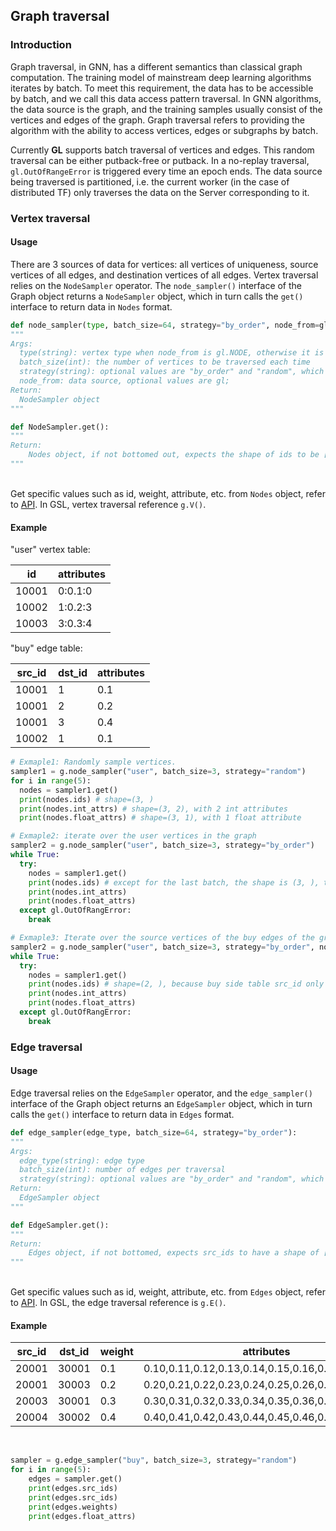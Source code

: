 ## Graph traversal

### Introduction
Graph traversal, in GNN, has a different semantics than classical graph computation. The training model of mainstream deep learning algorithms iterates by batch. To meet this requirement, the data has to be accessible by batch, and we call this data access pattern traversal. In GNN algorithms, the data source is the graph, and the training samples usually consist of the vertices and edges of the graph. Graph traversal refers to providing the algorithm with the ability to access vertices, edges or subgraphs by batch.

Currently **GL** supports batch traversal of vertices and edges. This random traversal can be either putback-free or putback. In a no-replay traversal, `gl.OutOfRangeError` is triggered every time an epoch ends. The data source being traversed is partitioned, i.e. the current worker (in the case of distributed TF) only traverses the data on the Server corresponding to it.

### Vertex traversal

#### Usage
There are 3 sources of data for vertices: all vertices of uniqueness, source vertices of all edges, and destination vertices of all edges. Vertex traversal relies on the `NodeSampler` operator. The `node_sampler()` interface of the Graph object returns a `NodeSampler` object, which in turn calls the `get()` interface to return data in `Nodes` format.

```python
def node_sampler(type, batch_size=64, strategy="by_order", node_from=gl.NODE):
"""
Args:
  type(string): vertex type when node_from is gl.NODE, otherwise it is edge type;
  batch_size(int): the number of vertices to be traversed each time
  strategy(string): optional values are "by_order" and "random", which means ordered traversal and random traversal. When use "by_order", if the bottom is less than batch_size, the actual number will be returned, if the actual number is 0, gl.OutOfRangeError will be triggered.
  node_from: data source, optional values are gl;
Return:
  NodeSampler object
"""
```


```python
def NodeSampler.get():
"""
Return:
    Nodes object, if not bottomed out, expects the shape of ids to be [batch_size]
"""
```

<br />Get specific values such as id, weight, attribute, etc. from `Nodes` object, refer to [API](graph_query_en.md). In GSL, vertex traversal reference `g.V()`. <br />

#### Example

"user" vertex table:<br />

| id | attributes |
| --- | --- | 
| 10001 | 0:0.1:0 |
| 10002 | 1:0.2:3 |
| 10003 | 3:0.3:4 |


"buy" edge table:<br />

| src_id | dst_id | attributes |
| --- | --- | --- |
| 10001 | 1 | 0.1 |
| 10001 | 2 | 0.2 |
| 10001 | 3 | 0.4 |
| 10002 | 1 | 0.1 |


```python
# Exmaple1: Randomly sample vertices.
sampler1 = g.node_sampler("user", batch_size=3, strategy="random")
for i in range(5):
  nodes = sampler1.get()
  print(nodes.ids) # shape=(3, )
  print(nodes.int_attrs) # shape=(3, 2), with 2 int attributes
  print(nodes.float_attrs) # shape=(3, 1), with 1 float attribute

# Exmaple2: iterate over the user vertices in the graph
sampler2 = g.node_sampler("user", batch_size=3, strategy="by_order")
while True:
  try:
    nodes = sampler1.get()
    print(nodes.ids) # except for the last batch, the shape is (3, ), the shape of the last batch is the number of remaining ids
    print(nodes.int_attrs)
    print(nodes.float_attrs)
  except gl.OutOfRangError:
    break

# Exmaple3: Iterate over the source vertices of the buy edges of the graph, i.e. the user vertices, for the unique
sampler2 = g.node_sampler("user", batch_size=3, strategy="by_order", node_from=gl.EDGE_SRC)
while True:
  try:
    nodes = sampler1.get()
    print(nodes.ids) # shape=(2, ), because buy side table src_id only 2 unique values, dissatisfaction batch_size 3, so this loop is only carried out once
    print(nodes.int_attrs)
    print(nodes.float_attrs)
  except gl.OutOfRangError:
    break
```


### Edge traversal

#### Usage
Edge traversal relies on the `EdgeSampler` operator, and the `edge_sampler()` interface of the Graph object returns an `EdgeSampler` object, which in turn calls the `get()` interface to return data in `Edges` format.

```python
def edge_sampler(edge_type, batch_size=64, strategy="by_order"):
"""
Args:
  edge_type(string): edge type
  batch_size(int): number of edges per traversal
  strategy(string): optional values are "by_order" and "random", which means ordered traversal and random traversal. When use "by_order", if the bottom is less than batch_size, the actual number will be returned, if the actual number is 0, gl.OutOfRangeError will be triggered.
Return:
  EdgeSampler object
"""
```

```python
def EdgeSampler.get():
"""
Return:
    Edges object, if not bottomed, expects src_ids to have a shape of [batch_size]
"""
```

<br />Get specific values such as id, weight, attribute, etc. from `Edges` object, refer to [API](graph_query_en.md). In GSL, the edge traversal reference is `g.E()`. <br />

#### Example<br />

| src_id | dst_id | weight | attributes |
| --- | --- | --- | --- |
| 20001 | 30001 | 0.1 | 0.10,0.11,0.12,0.13,0.14,0.15,0.16,0.17,0.18,0.19 |
| 20001 | 30003 | 0.2 | 0.20,0.21,0.22,0.23,0.24,0.25,0.26,0.27,0.28,0.29 |
| 20003 | 30001 | 0.3 | 0.30,0.31,0.32,0.33,0.34,0.35,0.36,0.37,0.38,0.39 |
| 20004 | 30002 | 0.4 | 0.40,0.41,0.42,0.43,0.44,0.45,0.46,0.47,0.48,0.49 |

<br />

```python
sampler = g.edge_sampler("buy", batch_size=3, strategy="random")
for i in range(5):
    edges = sampler.get()
    print(edges.src_ids)
    print(edges.src_ids)
    print(edges.weights)
    print(edges.float_attrs)
```

<br />
